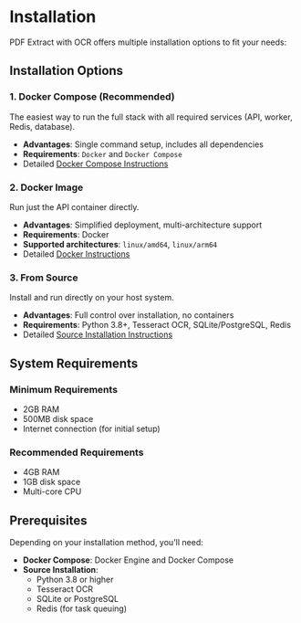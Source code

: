 # Installation

PDF Extract with OCR offers multiple installation options to fit your needs:

## Installation Options

### 1. Docker Compose (Recommended)

The easiest way to run the full stack with all required services (API, worker, Redis, database).

- **Advantages**: Single command setup, includes all dependencies
- **Requirements**: `Docker` and `Docker Compose`
- Detailed [Docker Compose Instructions](docker-compose.md)

### 2. Docker Image

Run just the API container directly.

- **Advantages**: Simplified deployment, multi-architecture support
- **Requirements**: Docker
- **Supported architectures**: `linux/amd64`, `linux/arm64`<!-- , `linux/arm/v7` -->
- Detailed [Docker Instructions](docker.md)

### 3. From Source

Install and run directly on your host system.

- **Advantages**: Full control over installation, no containers
- **Requirements**: Python 3.8+, Tesseract OCR, SQLite/PostgreSQL, Redis
- Detailed [Source Installation Instructions](source.md)

## System Requirements

### Minimum Requirements

- 2GB RAM
- 500MB disk space
- Internet connection (for initial setup)

### Recommended Requirements

- 4GB RAM
- 1GB disk space
- Multi-core CPU

## Prerequisites

Depending on your installation method, you'll need:

- **Docker Compose**: Docker Engine and Docker Compose
- **Source Installation**:
    - Python 3.8 or higher
    - Tesseract OCR
    - SQLite or PostgreSQL
    - Redis (for task queuing)
